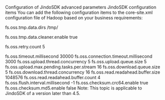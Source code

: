 Configuration of JindoSDK advanced parameters
JindoSDK configuration items
You can add the following configuration items to the core-site.xml configuration file of Hadoop based on your business requirements: 
<configuration>
<property>
<!-- The directory to which the client writes temporary files. If you want to configure multiple directories, separate the directories with commas (,). The client writes temporary files to the directories in turn. Read and write permissions must be granted in environments that involve multiple users. -->
<name>fs.oss.tmp.data.dirs</name>
<value>/tmp/</value>
</property>
<property>
<!-- Specifies whether to enable automatic cleaning of temporary files. -->
<name>fs.oss.tmp.data.cleaner.enable</name>
<value>true</value>
</property>
<property>
<!-- The number of retries on failed access to Object Storage Service (OSS). -->
<name>fs.oss.retry.count</name>
<value>5</value>
</property>

<property>
<!-- The timeout period to access OSS. Unit: milliseconds. -->
<name>fs.oss.timeout.millisecond</name>
<value>30000</value>
</property>

<property>
<!-- The timeout period to connect to OSS. Unit: milliseconds. -->
<name>fs.oss.connection.timeout.millisecond</name>
<value>3000</value>
</property>
<property>
<!-- The number of concurrent threads that are used to upload a single object to OSS. -->
<name>fs.oss.upload.thread.concurrency</name>
<value>5</value>
</property>

<property>
<!-- The number of concurrent tasks that are initiated to upload objects to OSS. -->
<name>fs.oss.upload.queue.size</name>
<value>5</value>
</property>

<property>
<!-- The maximum number of concurrent tasks that are initiated to upload objects to OSS in a process. -->
<name>fs.oss.upload.max.pending.tasks.per.stream</name>
<value>16</value>
</property>

<property>
<!-- The number of concurrent tasks that are initiated to download objects from OSS. -->
<name>fs.oss.download.queue.size</name>
<value>5</value>
</property>

<property>
<!-- The maximum number of concurrent tasks that are initiated to download objects from OSS in a process. -->
<name>fs.oss.download.thread.concurrency</name>
<value>16</value>
</property>
<property>
<!-- The size of the buffer that is used to prefetch data from OSS. -->
<name>fs.oss.read.readahead.buffer.size</name>
<value>1048576</value>
</property>
<property>
<!-- The number of buffers that are used to prefetch data from OSS at the same time. -->
<name>fs.oss.read.readahead.buffer.count</name>
<value>4</value>
</property>

<property>
<!-- The interval at which data in a buffer is flushed before the data is written to OSS. Unit: milliseconds. If the value of this parameter is less than 0, this parameter does not take effect. -->
<name>fs.oss.flush.interval.millisecond</name>
<value>-1</value>
</property>

<property>
<!-- Specifies whether to enable file-level data integrity check by using CRC-64. By default, this configuration item is set to true. -->
<name>fs.oss.checksum.crc64.enable</name>
<value>true</value>
</property>

<property>
<!--Specifies whether to enable request-level data integrity check by using MD5. By default, this configuration item is set to false. -->
<name>fs.oss.checksum.md5.enable</name>
<value>false</value>
</property>

</configuration>
Note: This topic is applicable to JindoSDK of a version later than 4.5.

